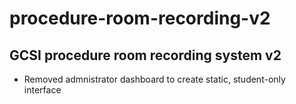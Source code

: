 # procedure-room-recording-v2
## GCSI procedure room recording system v2
- Removed admnistrator dashboard to create static, student-only interface
